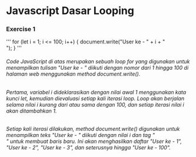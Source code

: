 # Javascript Dasar Looping

### Exercise 1

'''
for (let i = 1; i <= 100; i++) {
  document.write("User ke - " + i + "<br>");
}
'''

###### Code JavaScript di atas merupakan sebuah loop for yang digunakan untuk menampilkan tulisan "User ke - " diikuti dengan nomor dari 1 hingga 100 di halaman web menggunakan method document.write().

###### Pertama, variabel i dideklarasikan dengan nilai awal 1 menggunakan kata kunci let, kemudian dievaluasi setiap kali iterasi loop. Loop akan berjalan selama nilai i kurang dari atau sama dengan 100, dan setiap iterasi nilai i akan ditambahkan 1.

###### Setiap kali iterasi dilakukan, method document.write() digunakan untuk menampilkan teks "User ke - " diikuti dengan nilai i dan tag "<br>" untuk membuat baris baru. Ini akan menghasilkan daftar "User ke - 1", "User ke - 2", "User ke - 3", dan seterusnya hingga "User ke - 100".